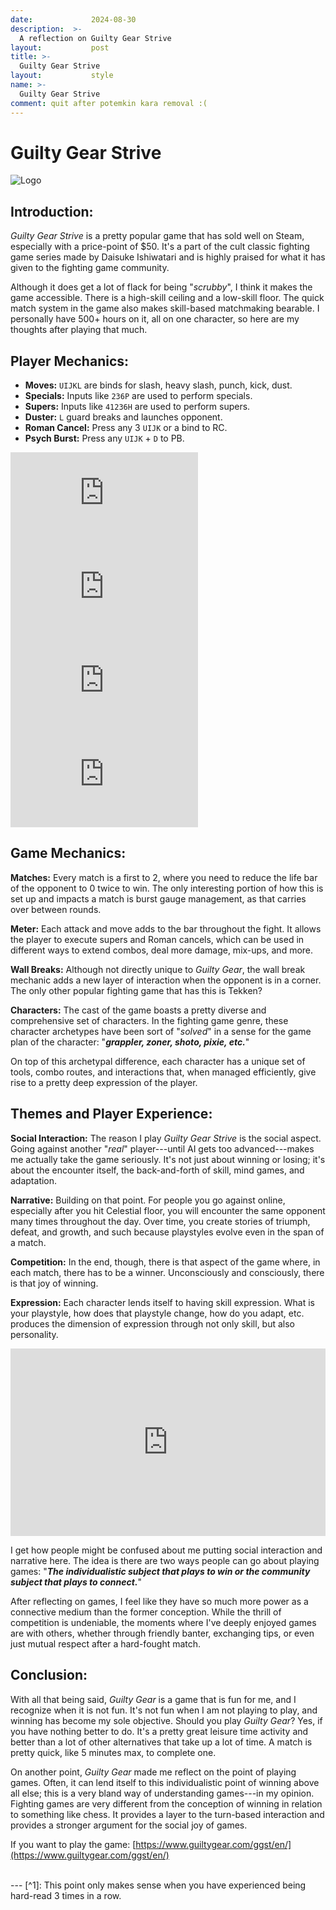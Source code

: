 ```yaml
---
date:             2024-08-30
description:  >-
  A reflection on Guilty Gear Strive
layout:           post
title: >-
  Guilty Gear Strive
layout:           style
name: >-
  Guilty Gear Strive
comment: quit after potemkin kara removal :(
---
```


# **Guilty Gear Strive**

<img src="{{ 'assets/games/ggst/header.jpg' | relative_url }}" alt="Logo" class="game_logo"/>

## Introduction:

*Guilty Gear Strive* is a pretty popular game that has sold well on Steam, especially with a price-point of $50. It's a part of the cult classic fighting game series made by Daisuke Ishiwatari and is highly praised for what it has given to the fighting game community. 

Although it does get a lot of flack for being "*scrubby*", I think it makes the game accessible. There is a high-skill ceiling and a low-skill floor. The quick match system in the game also makes skill-based matchmaking bearable. I personally have 500+ hours on it, all on one character, so here are my thoughts after playing that much.

## Player Mechanics:

* **Moves:** ```UIJKL``` are binds for slash, heavy slash, punch, kick, dust.
* **Specials:** Inputs like ```236P``` are used to perform specials.
* **Supers:** Inputs like ```41236H``` are used to perform supers.
* **Duster:** ```L``` guard breaks and launches opponent.
* **Roman Cancel:** Press any 3 ```UIJK``` or a bind to RC.
* **Psych Burst:** Press any ```UIJK``` + ```D``` to PB.

<div class="video-grid" style="">

<div>
<iframe src="https://www.youtube.com/embed/wQ58Vy3DffY?si=jxrj8lvxA_mwEhLc" title="YouTube video player" frameborder="0" allow="accelerometer; autoplay; clipboard-write; encrypted-media; gyroscope; picture-in-picture; web-share" referrerpolicy="strict-origin-when-cross-origin" allowfullscreen></iframe>
</div>

  <div>
    <iframe src="https://www.youtube.com/embed/0a2ODmxbkLQ?si=dVG-TuP3FRDqqHrj" title="YouTube video player" frameborder="0" allow="accelerometer; autoplay; clipboard-write; encrypted-media; gyroscope; picture-in-picture; web-share" referrerpolicy="strict-origin-when-cross-origin" allowfullscreen></iframe>
  </div>

  <div>
<iframe src="https://www.youtube.com/embed/9I0o8UtmQT4?si=wrRLSc0qyu4kjZqB" title="YouTube video player" frameborder="0" allow="accelerometer; autoplay; clipboard-write; encrypted-media; gyroscope; picture-in-picture; web-share" referrerpolicy="strict-origin-when-cross-origin" allowfullscreen></iframe>
  </div>

<div>
<iframe src="https://www.youtube.com/embed/V-oLfRI7uxU?si=NBpe1yJNh74T1Xe3" title="YouTube video player" frameborder="0" allow="accelerometer; autoplay; clipboard-write; encrypted-media; gyroscope; picture-in-picture; web-share" referrerpolicy="strict-origin-when-cross-origin" allowfullscreen></iframe>
</div>
</div>

## Game Mechanics:

**Matches:** Every match is a first to 2, where you need to reduce the life bar of the opponent to 0 twice to win. The only interesting portion of how this is set up and impacts a match is burst gauge management, as that carries over between rounds.

**Meter:** Each attack and move adds to the bar throughout the fight. It allows the player to execute supers and Roman cancels, which can be used in different ways to extend combos, deal more damage, mix-ups, and more. 

**Wall Breaks:** Although not directly unique to *Guilty Gear*, the wall break mechanic adds a new layer of interaction when the opponent is in a corner. The only other popular fighting game that has this is Tekken? 

**Characters:** The cast of the game boasts a pretty diverse and comprehensive set of characters. In the fighting game genre, these character archetypes have been sort of "*solved*" in a sense for the game plan of the character: "***grappler, zoner, shoto, pixie, etc.***"

On top of this archetypal difference, each character has a unique set of tools, combo routes, and interactions that, when managed efficiently, give rise to a pretty deep expression of the player.

## Themes and Player Experience:

**Social Interaction:** The reason I play *Guilty Gear Strive* is the social aspect. Going against another "*real*" player---until AI gets too advanced---makes me actually take the game seriously. It's not just about winning or losing; it's about the encounter itself, the back-and-forth of skill, mind games, and adaptation.


**Narrative:** Building on that point. For people you go against online, especially after you hit Celestial floor, you will encounter the same opponent many times throughout the day. Over time, you create stories of triumph, defeat, and growth, and such because playstyles evolve even in the span of a match.

**Competition:** In the end, though, there is that aspect of the game where, in each match, there has to be a winner. Unconsciously and consciously, there is that joy of winning.

**Expression:** Each character lends itself to having skill expression. What is your playstyle, how does that playstyle change, how do you adapt, etc. produces the dimension of expression through not only skill, but also personality.  

<iframe class="my-3" width="100%" height="300" src="https://www.youtube.com/embed/TmRiqi708zQ?si=HooDuqwd8HzGv_tR" title="YouTube video player" frameborder="0" allow="accelerometer; autoplay; clipboard-write; encrypted-media; gyroscope; picture-in-picture; web-share" referrerpolicy="strict-origin-when-cross-origin" allowfullscreen></iframe>

I get how people might be confused about me putting social interaction and narrative here. The idea is there are two ways people can go about playing games: "***The individualistic subject that plays to win or the community subject that plays to connect.***"

After reflecting on games, I feel like they have so much more power as a connective medium than the former conception. While the thrill of competition is undeniable, the moments where I've deeply enjoyed games are with others, whether through friendly banter, exchanging tips, or even just mutual respect after a hard-fought match.

## Conclusion:

With all that being said, *Guilty Gear* is a game that is fun for me, and I recognize when it is not fun. It's not fun when I am not playing to play, and winning has become my sole objective. Should you play *Guilty Gear*? Yes, if you have nothing better to do. It's a pretty great leisure time activity and better than a lot of other alternatives that take up a lot of time. A match is pretty quick, like 5 minutes max, to complete one.

On another point, *Guilty Gear* made me reflect on the point of playing games. Often, it can lend itself to this individualistic point of winning above all else; this is a very bland way of understanding games---in my opinion. Fighting games are very different from the conception of winning in relation to something like chess. It provides a layer to the turn-based interaction and provides a stronger argument for the social joy of games.

If you want to play the game: [https://www.guiltygear.com/ggst/en/](https://www.guiltygear.com/ggst/en/)

<br/>
---
[^1]: This point only makes sense when you have experienced being hard-read 3 times in a row.

